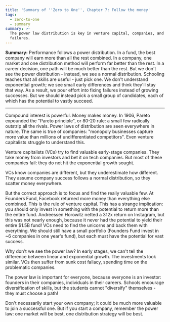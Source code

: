 ```yaml
---
title: 'Summary of ''Zero to One'', Chapter 7: Follow the money'
tags:
  - zero-to-one
  - summary
summary: >-
  The power law distribution is key in venture capital, companies, and careers. Focus on finding and growing the few with vast potential, rather than trying to fix
  failures.
---
```


**Summary:**
Performance follows a power distribution.
In a fund, the best company will earn more than all the rest combined.
In a company, one market and one distribution method will perform far better than the rest.
In a career decision, one path will be much better than the rest.
But we don't see the power distribution -
instead, we see a normal distribution.
Schooling teaches that all skills are useful - just pick one.
We don't understand exponential growth;
we see small early differences and think they'll stay that way.
As a result,
we pour effort into fixing failures instead of growing successes.
But we should instead pick a small group of candidates,
each of which has the potential to vastly succeed.

---

Compound interest is powerful.
Money makes money.
In 1906, Pareto expounded the "Pareto principle", or 80-20 rule:
a small few radically outstrip all the rivals.
Power laws of distribution are seen everywhere in nature.
The same is true of companies:
"monopoly businesses capture more value than millions of undifferentiated competitors".
Even venture capitalists struggle to understand this.

Venture capitalists (VCs) try to find valuable early-stage companies.
They take money from investors and bet it on tech companies.
But most of these companies fail:
they do not hit the exponential growth sought.

VCs know companies are different,
but they underestimate how different.
They assume company success follows a normal distribution,
so they scatter money everywhere.

But the correct approach is to focus and find the really valuable few.
At Founders Fund, Facebook returned more money than everything else combined.
This is the rule of venture capital.
This has a strange implication:
you should only invest in something with the potential to return more than the entire fund.
Andreessen Horowitz netted a 312x return on Instagram,
but this was not nearly enough,
because it never had the potential to yield their entire $1.5B fund!
VCs need to find the unicorns and back them with everything.
We should still have a small portfolio
(Founders Fund invest in ~6 companies in one year's fund),
but each must have the potential for vast success.

Why don't we see the power law?
In early stages, we can't tell the difference between linear and exponential growth.
The investments look similar.
VCs then suffer from sunk cost fallacy,
spending time on the problematic companies.

The power law is important for everyone,
because everyone is an investor:
founders in their companies,
individuals in their careers.
Schools encourage diversification of skills,
but the students cannot "diversify" themselves -
they must choose a path!

Don't necessarily start your own company;
it could be much more valuable to join a successful one.
But if you start a company, remember the power law:
one market will be best,
one distribution strategy will be best.
